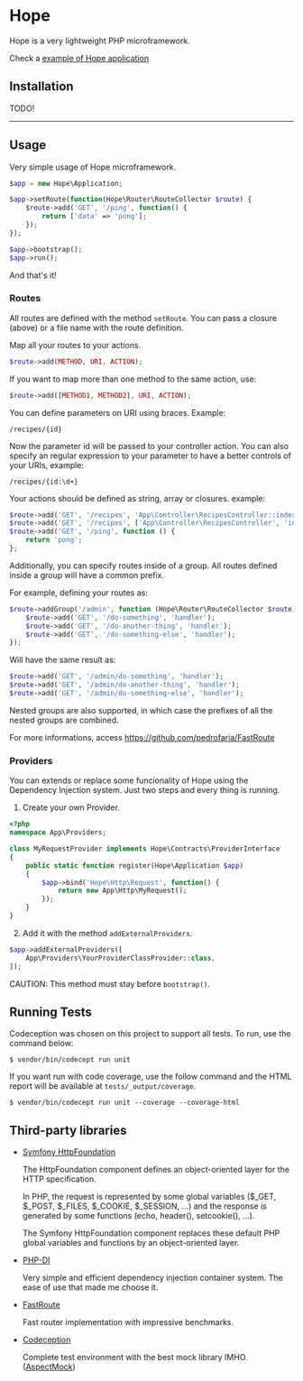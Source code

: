 # Hope

Hope is a very lightweight PHP microframework.

Check a [example of Hope application](https://github.com/pedrofaria/hope-test-app/tree/develop)

## Installation

TODO!

***

## Usage

Very simple usage of Hope microframework.

```php
$app = new Hope\Application;

$app->setRoute(function(Hope\Router\RouteCollector $route) {
    $route->add('GET', '/ping', function() {
        return ['data' => 'pong'];
    });
});

$app->bootstrap();
$app->run();
```

And that's it!

### Routes

All routes are defined with the method `setRoute`. You can pass a closure (above) or a file name with the route definition.

Map all your routes to your actions.

```php
$route->add(METHOD, URI, ACTION);
```

If you want to map more than one method to the same action, use:

```php
$route->add([METHOD1, METHOD2], URI, ACTION);
```

You can define parameters on URI using braces. Example:

	/recipes/{id}

Now the parameter id will be passed to your controller action. You can also specify an regular expression to your parameter to have a better controls of your URIs, example:

    /recipes/{id:\d+}

Your actions should be defined as string, array or closures. example:

```php
$route->add('GET', '/recipes', 'App\Controller\RecipesController::index');
$route->add('GET', '/recipes', ['App\Controller\RecipesController', 'index']);
$route->add('GET', '/ping', function () {
	return 'pong';
};
```

Additionally, you can specify routes inside of a group. All routes defined inside a group will have a common prefix.

For example, defining your routes as:

```php
$route->addGroup('/admin', function (Hope\Router\RouteCollector $route) {
    $route->add('GET', '/do-something', 'handler');
    $route->add('GET', '/do-another-thing', 'handler');
    $route->add('GET', '/do-something-else', 'handler');
});
```

Will have the same result as:

```php
$route->add('GET', '/admin/do-something', 'handler');
$route->add('GET', '/admin/do-another-thing', 'handler');
$route->add('GET', '/admin/do-something-else', 'handler');
```

Nested groups are also supported, in which case the prefixes of all the nested groups are combined.

For more informations, access https://github.com/pedrofaria/FastRoute 

### Providers

You can extends or replace some funcionality of Hope using the Dependency Injection system. Just two steps and every thing is running.

1) Create your own Provider.

```php
<?php
namespace App\Providers;

class MyRequestProvider implements Hope\Contracts\ProviderInterface
{
    public static function register(Hope\Application $app)
    {
        $app->bind('Hope\Http\Request', function() {
            return new App\Http\MyRequest();
        });
    }
}
```

2) Add it with the method `addExternalProviders`.

```php
$app->addExternalProviders([
    App\Providers\YourProviderClassProvider::class,
]);

```

CAUTION: This method must stay before `bootstrap()`.

## Running Tests

Codeception was chosen on this project to support all tests. To run, use the command below:

`$ vendor/bin/codecept run unit`

If you want run with code coverage, use the follow command and the HTML report will be available at `tests/_output/coverage`.

`$ vendor/bin/codecept run unit --coverage --coverage-html`


## Third-party libraries

- [Symfony HttpFoundation](https://symfony.com/doc/current/components/http_foundation.html)

    The HttpFoundation component defines an object-oriented layer for the HTTP specification.

    In PHP, the request is represented by some global variables ($_GET, $_POST, $_FILES, $_COOKIE, $_SESSION, ...) and the response is generated by some functions (echo, header(), setcookie(), ...).

    The Symfony HttpFoundation component replaces these default PHP global variables and functions by an object-oriented layer.
- [PHP-DI](http://php-di.org)

    Very simple and efficient dependency injection container system. The ease of use that made me choose it.
- [FastRoute](https://github.com/nikic/FastRoute)

    Fast router implementation with impressive benchmarks.
- [Codeception](http://codeception.com)

    Complete test environment with the best mock library IMHO. ([AspectMock](https://github.com/Codeception/AspectMock))
